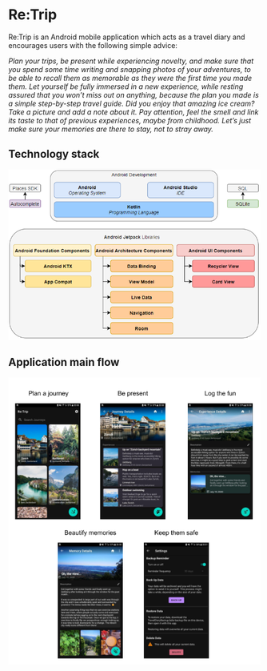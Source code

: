 # Re:Trip
Re:Trip is an Android mobile application which acts as a travel diary and encourages users with the following simple advice:

*Plan your trips, be present while experiencing novelty, and make sure that you spend some time writing and snapping photos of your adventures, to be able to recall them as memorable as they were the first time you made them.
Let yourself be fully immersed in a new experience, while resting assured that you won’t miss out on anything, because the plan you made is a simple step-by-step travel guide. Did you enjoy that amazing ice cream? Take a picture and add a note about it. Pay attention, feel the smell and link its taste to that of previous experiences, maybe from childhood. Let’s just make sure your memories are there to stay, not to stray away.*

## Technology stack
<p align="center">
  <img src="./assets/TechStack.png">
</p>

## Application main flow
<p align="center">
  <img src="./assets/MainFlow.png">
</p>
